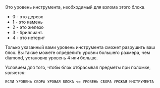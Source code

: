 Это уровень инструмента, необходимый для взлома этого блока.

* 0 - это дерево
* 1 - это камень
* 2 - это железо
* 3 - бриллиант.
* 4 - это нетерит

Только указанный вами уровень инструмента сможет разрушить ваш блок. 
Вы также можете определить уровни большего размера, чем diamond, установив уровень 4 или больше.

Условием для того, чтобы блок отбрасывал предметы при поломке, является:

`ЕСЛИ УРОВЕНЬ СБОРА УРОЖАЯ БЛОКА <= УРОВЕНЬ СБОРА УРОЖАЯ ИНСТРУМЕНТА`
